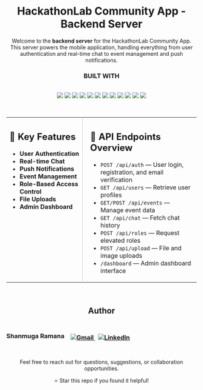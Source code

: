 <div align="center">

# HackathonLab Community App - Backend Server

Welcome to the **backend server** for the HackathonLab Community App. This server powers the mobile application, handling everything from user authentication and real-time chat to event management and push notifications.


<strong><h3>BUILT WITH</h3></strong>
<br>
<img src="https://img.shields.io/badge/Node.js-339933?style=for-the-badge&logo=nodedotjs&logoColor=white" />
<img src="https://img.shields.io/badge/Express.js-000000?style=for-the-badge&logo=express&logoColor=white" />
<img src="https://img.shields.io/badge/MongoDB-4EA94B?style=for-the-badge&logo=mongodb&logoColor=white" />
<img src="https://img.shields.io/badge/Mongoose-880000?style=for-the-badge&logo=mongoose&logoColor=white" />
<img src="https://img.shields.io/badge/Socket.IO-010101?style=for-the-badge&logo=socketdotio&logoColor=white" />
<img src="https://img.shields.io/badge/JWT-000000?style=for-the-badge&logo=jsonwebtokens&logoColor=white" />
<img src="https://img.shields.io/badge/bcrypt.js-003A70?style=for-the-badge" />
<img src="https://img.shields.io/badge/Firebase-FFCA28?style=for-the-badge&logo=firebase&logoColor=black" />
<img src="https://img.shields.io/badge/ImageKit-0689D8?style=for-the-badge" />
<img src="https://img.shields.io/badge/Multer-333333?style=for-the-badge" />
<img src="https://img.shields.io/badge/EJS-3178C6?style=for-the-badge" />
<img src="https://img.shields.io/badge/JavaScript-F7DF1E?style=for-the-badge&logo=javascript&logoColor=black" />


<br>

<table>
  <tr>
    <td valign="top" width="40%">

<h2>🔑 Key Features</h2>

- **User Authentication**  
- **Real-time Chat**  
- **Push Notifications**  
- **Event Management**  
- **Role-Based Access Control**  
- **File Uploads**  
- **Admin Dashboard**  

</td>
<td valign="top" width="60%" style="border-left:1px solid #ccc; padding-left:20px;">

<h2>📡 API Endpoints Overview</h2>

- `POST /api/auth` — User login, registration, and email verification  
- `GET /api/users` — Retrieve user profiles  
- `GET/POST /api/events` — Manage event data  
- `GET /api/chat` — Fetch chat history  
- `POST /api/roles` — Request elevated roles  
- `POST /api/upload` — File and image uploads  
- `/dashboard` — Admin dashboard interface  

</td>
  </tr>
</table>

<br>

## Author

<div style="display: flex; align-items: center; gap: 16px;">

  <h3>Shanmuga Ramana<h3>

  <div>
    <div style="margin-top: 8px;">
      <a href="mailto:shanmugaramana27@gmail.com" target="_blank" title="Send Email">
        <img src="https://img.shields.io/badge/Gmail-D14836?style=for-the-badge&logo=gmail&logoColor=white" alt="Gmail" />
      </a>
      <a href="https://www.linkedin.com/in/your-linkedin-profile" target="_blank" style="margin-left: 8px;">
        <img src="https://img.shields.io/badge/LinkedIn-Profile-0A66C2?style=for-the-badge&logo=linkedin&logoColor=white" alt="LinkedIn" />
      </a>
    </div>
  </div>

</div>
<br>
<p style="margin-top: 12px;">
Feel free to reach out for questions, suggestions, or collaboration opportunities.
</p>

⭐️ Star this repo if you found it helpful!
</div>
